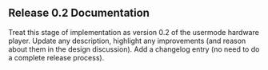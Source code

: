 ## Release 0.2 Documentation 

Treat this stage of implementation as version 0.2 of the usermode
hardware player. Update any description, highlight any improvements (and
reason about them in the design discussion). Add a changelog entry (no
need to do a complete release process).
